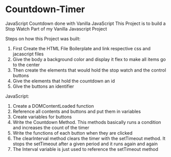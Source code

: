 # Countdown-Timer
JavaScript Countdown done with Vanilla JavaScript 
This Project is to build a Stop Watch
Part of my Vanilla Javascript Project

Steps on how this Project was built:

1. First Create the HTML File Boilerplate and link respective css and jacascript files
2. Give the body a background color and display it flex to make all items go to the center
3. Then create the elements that would hold the stop watch and the control buttons
4. Give the elements that hold the countdown an id 
5. GIve the buttons an identifier

JavaScript:

1. Create a DOMContentLoaded function
2. Reference all contents and buttons and put them in variables
3. Create variables for buttons
4. Write the Countdown Method. This methods basically runs a condition and increases the count of the timer
5. Write the functions of each button when they are clicked
6. The clearInterval method clears the timer with the setTimeout method. It stops the setTimeout after a given period and it runs again and again
7. The Interval variable is just used to reference the setTimeout method
